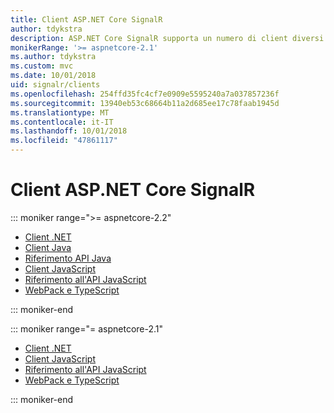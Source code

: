 ```yaml
---
title: Client ASP.NET Core SignalR
author: tdykstra
description: ASP.NET Core SignalR supporta un numero di client diversi.
monikerRange: '>= aspnetcore-2.1'
ms.author: tdykstra
ms.custom: mvc
ms.date: 10/01/2018
uid: signalr/clients
ms.openlocfilehash: 254ffd35fc4cf7e0909e5595240a7a037857236f
ms.sourcegitcommit: 13940eb53c68664b11a2d685ee17c78faab1945d
ms.translationtype: MT
ms.contentlocale: it-IT
ms.lasthandoff: 10/01/2018
ms.locfileid: "47861117"
---
```

# <a name="aspnet-core-signalr-clients"></a>Client ASP.NET Core SignalR

::: moniker range=">= aspnetcore-2.2"

* [Client .NET](xref:signalr/dotnet-client)
* [Client Java](xref:signalr/java-client)
* [Riferimento API Java](/java/api/com.microsoft.aspnet.signalr?view=aspnet-signalr-java)
* [Client JavaScript](xref:signalr/javascript-client)
* [Riferimento all'API JavaScript](/javascript/api/?view=signalr-js-latest)
* [WebPack e TypeScript](xref:tutorials/signalr-typescript-webpack)

::: moniker-end

::: moniker range="= aspnetcore-2.1"

* [Client .NET](xref:signalr/dotnet-client)
* [Client JavaScript](xref:signalr/javascript-client)
* [Riferimento all'API JavaScript](/javascript/api/?view=signalr-js-latest)
* [WebPack e TypeScript](xref:tutorials/signalr-typescript-webpack)

::: moniker-end
